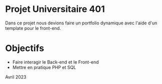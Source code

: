 # Projet Universitaire 401
Dans ce projet nous devions faire un portfolio dynamique avec l'aide d'un template pour le front-end.

# Objectifs
- Faire interagir le Back-end et le Front-end
- Mettre en pratique PHP et SQL

Avril 2023
